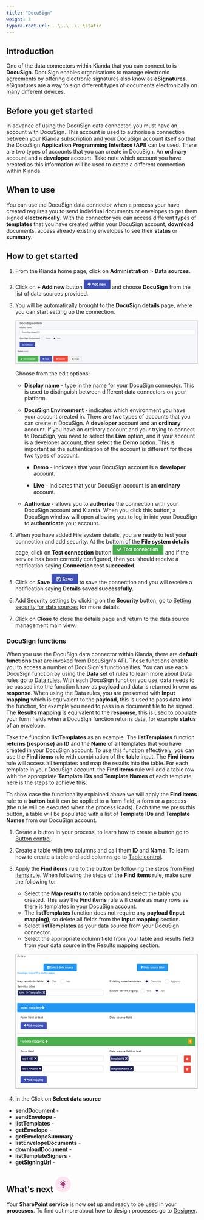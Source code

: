 ```yaml
---
title: "DocuSign"
weight: 3
typora-root-url: ..\..\..\..\static
---
```


## Introduction

One of the data connectors within Kianda that you can connect to is **DocuSign**. DocuSign enables organisations to manage electronic agreements by offering electronic signatures also know as **eSignatures**. eSignatures are a way to sign different types of documents electronically on many different devices.  

## Before you get started

In advance of using the DocuSign data connector, you must have an account with DocuSign. This account is used to authorise a connection between your Kianda subscription and your DocuSign account itself so that the DocuSign **Application Programming Interface (API)** can be used. There are two types of accounts that you can create in DocuSign. An **ordinary** account and a **developer** account. Take note which account you have created as this information will be used to create a different connection within Kianda.

## When to use

You can use the DocuSign data connector when a process your have created requires you to send individual documents or envelopes to get them signed **electronically**. With the connector you can access different types of **templates** that you have created within your DocuSign account, **download** documents, access already existing envelopes to see their **status** or **summary**. 

## How to get started

1. From the Kianda home page, click on **Administration** > **Data sources**.

2. Click on **+ Add new** button ![Add new data connector button](/images/addnew.png) and choose **DocuSign** from the list of data sources provided.

3. You will be automatically brought to the **DocuSign details** page, where you can start setting up the connection.

   ![DocuSign details page](/images/docusign-details.jpg) 

   Choose from the edit options:

   - **Display name** - type in the name for your DocuSign connector. This is used to distinguish between different data connectors on your platform.
   - **DocuSign Environment** - indicates which environment you have your account created in. There are two types of accounts that you can create in DocuSign. A **developer** account and an **ordinary** account. If you have an ordinary account and your trying to connect to DocuSign, you need to select the **Live** option, and if your account is a developer account, then select the **Demo** option. This is important as the authentication of the account is different for those two types of account.
     - **Demo** - indicates that your DocuSign account is a **developer** account.

     - **Live** - indicates that your DocuSign account is an **ordinary** account.

   - **Authorize** - allows you to **authorize** the connection with your DocuSign account and Kianda. When you click this button, a DocuSign window will open allowing you to log in into your DocuSign to **authenticate** your account.

4. When you have added File system details, you are ready to test your connection and add security. At the bottom of the **File system details** page, click on **Test connection** button ![Test connection for REST Service](/images/test-connection.jpg) and if the service has been correctly configured, then you should receive a notification saying **Connection test succeeded**.

5. Click on **Save** ![Save connection button](/images/save-connection.jpg) to save the connection and you will receive a notification saying **Details saved successfully**.

6. Add Security settings by clicking on the **Security** button, go to [Setting security for data sources](/docs/platform/connectors/#setting-security-for-data-sources) for more details.

7. Click on **Close** to close the details page and return to the data source management main view.

### DocuSign functions

When you use the DocuSign data connector within Kianda, there are **default functions** that are invoked from DocuSign's API. These functions enable you to access a number of DocuSign's functionalities. You can use each DocuSign function by using the **Data** set of rules to learn more about Data rules go to [Data rules](/docs/platform/rules/data/). With each DocuSign function you use, data needs to be passed into the function know as **payload** and data is returned known as **response**. When using the Data rules, you are presented with **Input mapping** which is equivalent to the **payload**, this is used to pass data into the function, for example you need to pass in a document file to be signed. The **Results mapping** is equivalent to the **response**, this is used to populate your form fields when a DocuSign function returns data, for example **status** of an envelope.

Take the function **listTemplates** as an example. The **listTemplates** function **returns (response)** an **ID** and the **Name** of all templates that you have created in your DocuSign account. To use this function effectively, you can use the **Find items** rule with combination of the **table** input. The **Find items** rule will access all templates and map the results into the table. For each template in your DocuSign account, the **Find items** rule will add a table row with the appropriate **Template IDs** and **Template Names** of each template, here is the steps to achieve this:

To show case the functionality explained above we will apply the **Find items** rule to a **button** but it can be applied to a form field, a form or a process (the rule will be executed when the process loads). Each time we press this button, a table will be populated with a list of **Template IDs** and **Template Names** from our DocuSign account.

1. Create a button in your process, to learn how to create a button go to [Button control](/docs/platform/controls/actions/button/).

2. Create a table with two columns and call them **ID** and **Name**. To learn how to create a table and add columns go to [Table control](/docs/platform/controls/input/table/).

3. Apply the **Find items** rule to the button by following the steps from [Find items rule](/docs/platform/rules/data/find-items/). When following the steps of the **Find items** rule, make sure the following to:

   - Select the **Map results to table** option and select the table you created. This way the **Find items** rule will create as many rows as there is templates in your DocuSign account. 
   - The **listTemplates** function does not require any **payload (Input mapping)**, so delete all fields from the **input mapping** section.
   - Select **listTemplates** as your data source from your DocuSign connector.
   - Select the appropriate column field from your table and results field from your data source in the Results mapping section.

   ![Find items rule ](/images/docusign-find-items.jpg)

4. In the Click on **Select data source**

- **sendDocument** - 
- **sendEnvelope** - 
- **listTemplates** - 
- **getEnvelope** - 
- **getEnvelopeSummary** - 
- **listEnvelopeDocuments** - 
- **downloadDocument** - 
- **listTemplateSigners** - 
- **getSigningUrl** - 

## What's next  ![Idea icon](/images/18.png)

Your **SharePoint service** is now set up and ready to be used in your **processes**. To find out more about how to design processes go to [Designer](/docs/platform/application-designer/designer/).
